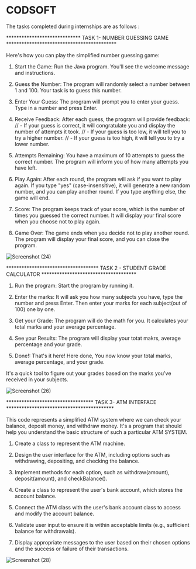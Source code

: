 # CODSOFT

The tasks completed during internships are as follows :

***************************** TASK 1- NUMBER GUESSING GAME *******************************************

 Here's how you can play the simplified number guessing game:

 1. Start the Game: Run the Java program. You'll see the welcome message and instructions.

 2. Guess the Number: The program will randomly select a number between 1 and 100. Your task is to guess this number.

 3. Enter Your Guess: The program will prompt you to enter your guess. Type in a number and press Enter.

 4. Receive Feedback: After each guess, the program will provide feedback: // - If your guess is correct, it will congratulate you and display the number of attempts it took. // - If your 
    guess is too low, it will tell you to try a higher number. // - If your guess is too high, it will tell you to try a lower number.

 5. Attempts Remaining: You have a maximum of 10 attempts to guess the correct number. The program will inform you of how many attempts you have left.

 6. Play Again: After each round, the program will ask if you want to play again. If you type "yes" (case-insensitive), it will generate a new random number, and you can play another round. 
    If you type anything else, the game will end.

 7. Score: The program keeps track of your score, which is the number of times you guessed the correct number. It will display your final score when you choose not to play again.

 8. Game Over: The game ends when you decide not to play another round. The program will display your final score, and you can close the program.

 ![Screenshot (24)](https://github.com/yogeshtarone/CODSOFT/assets/46342990/8b65a619-19fe-4552-a7df-a1be064b24cb)


************************************ TASK 2 - STUDENT GRADE CALCULATOR *************************************

1. Run the program: Start the program by running it.

2. Enter the marks: It will ask you how many subjects you have, type the number and press Enter. Then enter your marks for each subject(out of 100) one by one.

3. Get your Grade: The program will do the math for you. It calculates your total marks and your average percentage.

4. See your Results: The program will display your totat makrs, average percentage and your grade.

5. Done!: That's it here! Here done, You now know your total marks, average percentage, and your grade.

 It's a quick tool to figure out your grades based on the marks you've received in your subjects.

![Screenshot (26)](https://github.com/yogeshtarone/CODSOFT/assets/46342990/ff75afb5-458f-46a9-8f94-27fb8f4a0159)

 

 ********************************** TASK 3- ATM INTERFACE ******************************************

 This code represents a simplified ATM system where we can check your balance,  deposit money,  and withdraw money.  It's a program that should help you understand the basic structure of 
  such a particular ATM SYSTEM.

1. Create a class to represent the ATM machine.

2. Design the user interface for the ATM, including options such as withdrawing, depositing, and
   checking the balance.

3. Implement methods for each option, such as withdraw(amount), deposit(amount), and
   checkBalance().

4. Create a class to represent the user's bank account, which stores the account balance.

5. Connect the ATM class with the user's bank account class to access and modify the account
   balance.

6. Validate user input to ensure it is within acceptable limits (e.g., sufficient balance for withdrawals).

7. Display appropriate messages to the user based on their chosen options and the success or failure
   of their transactions.
 
![Screenshot (28)](https://github.com/yogeshtarone/CODSOFT/assets/46342990/10350c69-dd99-4ef2-8810-ab3795746973)
